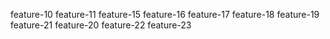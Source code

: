 feature-10
feature-11
feature-15
feature-16
feature-17
feature-18
feature-19
feature-21
feature-20
feature-22
feature-23
